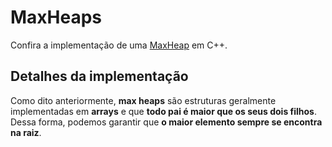 # MaxHeaps

Confira a implementação de uma [MaxHeap](../src/heap/maxHeap/maxHeap.cpp) em C++.

## Detalhes da implementação

Como dito anteriormente, **max heaps** são estruturas geralmente implementadas em **arrays** e que **todo pai é maior que os seus dois filhos**. Dessa forma, podemos garantir que **o maior elemento sempre se encontra na raiz**.
